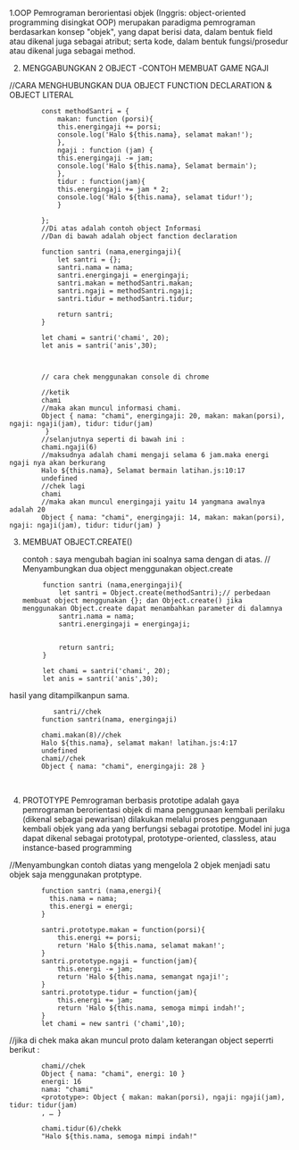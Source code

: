 1.OOP
Pemrograman berorientasi objek (Inggris: object-oriented programming disingkat OOP) merupakan paradigma pemrograman berdasarkan konsep "objek", yang dapat berisi data, dalam bentuk field atau dikenal juga sebagai atribut; serta kode, dalam bentuk fungsi/prosedur atau dikenal juga sebagai method.


2.  MENGGABUNGKAN 2 OBJECT 
-CONTOH MEMBUAT GAME NGAJI

//CARA MENGHUBUNGKAN DUA OBJECT FUNCTION DECLARATION & OBJECT LITERAL

			const methodSantri = {
			    makan: function (porsi){
				this.energingaji += porsi;
				console.log('Halo ${this.nama}, selamat makan!');
			    },
			    ngaji : function (jam) {
				this.energingaji -= jam;
				console.log('Halo ${this.nama}, Selamat bermain');
			    },
			    tidur : function(jam){
				this.energingaji += jam * 2;
				console.log('Halo ${this.nama}, selamat tidur!');
			    }
			   
			};
			//Di atas adalah contoh object Informasi
			//Dan di bawah adalah object fanction declaration 

			function santri (nama,energingaji){
			    let santri = {};
			    santri.nama = nama;
			    santri.energingaji = energingaji;
			    santri.makan = methodSantri.makan;
			    santri.ngaji = methodSantri.ngaji;
			    santri.tidur = methodSantri.tidur;
			    
			    return santri;
			}

			let chami = santri('chami', 20);
			let anis = santri('anis',30);



			// cara chek menggunakan console di chrome

			//ketik 
			chami 
			//maka akan muncul informasi chami. 
			Object { nama: "chami", energingaji: 20, makan: makan(porsi), ngaji: ngaji(jam), tidur: tidur(jam)
			 }
			//selanjutnya seperti di bawah ini :
			chami.ngaji(6) 
			//maksudnya adalah chami mengaji selama 6 jam.maka energi ngaji nya akan berkurang 
			Halo ${this.nama}, Selamat bermain latihan.js:10:17
			undefined
			//chek lagi
			chami
			//maka akan muncul energingaji yaitu 14 yangmana awalnya adalah 20
			Object { nama: "chami", energingaji: 14, makan: makan(porsi), ngaji: ngaji(jam), tidur: tidur(jam) }

			


3. MEMBUAT OBJECT.CREATE()	

   contoh :
   saya mengubah bagian ini soalnya sama dengan di atas.
			   // Menyambungkan dua object menggunakan object.create

			function santri (nama,energingaji){
			    let santri = Object.create(methodSantri);// perbedaan membuat object menggunakan {}; dan Object.create() jika 					menggunakan Object.create dapat menambahkan parameter di dalamnya 
			    santri.nama = nama;
			    santri.energingaji = energingaji;
			    
			    
			    return santri;
			}

			let chami = santri('chami', 20);
			let anis = santri('anis',30);

   
   

​hasil yang ditampilkanpun sama.
   
			   santri//chek
			function santri(nama, energingaji)

			chami.makan(8)//chek
			Halo ${this.nama}, selamat makan! latihan.js:4:17
			undefined
			chami//chek
			Object { nama: "chami", energingaji: 28 }

​

4. PROTOTYPE
Pemrograman berbasis prototipe adalah gaya pemrograman berorientasi objek di mana penggunaan kembali perilaku (dikenal sebagai pewarisan) dilakukan melalui proses penggunaan kembali objek yang ada yang berfungsi sebagai prototipe. Model ini juga dapat dikenal sebagai prototypal, prototype-oriented, classless, atau instance-based programming



//Menyambungkan contoh diatas yang mengelola 2 objek menjadi satu objek saja menggunakan protptype.


			function santri (nama,energi){
			  this.nama = nama;
			  this.energi = energi;
			}

			santri.prototype.makan = function(porsi){
			    this.energi += porsi;
			    return 'Halo ${this.nama, selamat makan!';
			}
			santri.prototype.ngaji = function(jam){
			    this.energi -= jam;
			    return 'Halo ${this.nama, semangat ngaji!';
			}
			santri.prototype.tidur = function(jam){
			    this.energi += jam;
			    return 'Halo ${this.nama, semoga mimpi indah!';
			}
			let chami = new santri ('chami',10);
		
//jika di chek maka akan muncul proto dalam keterangan object seperrti berikut :

			chami//chek
			Object { nama: "chami", energi: 10 }
			energi: 16
			nama: "chami"
			<prototype>: Object { makan: makan(porsi), ngaji: ngaji(jam), tidur: tidur(jam)
			, … } 

			chami.tidur(6)/chekk
			"Halo ${this.nama, semoga mimpi indah!"	
			

